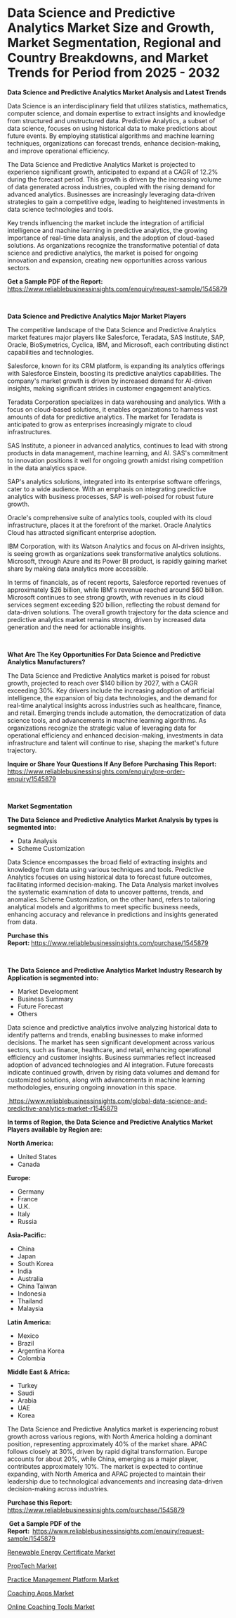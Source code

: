 <p><h1>Data Science and Predictive Analytics Market Size and Growth, Market Segmentation, Regional and Country Breakdowns, and Market Trends for Period from 2025 -  2032</h1></p><p><strong>Data Science and Predictive Analytics Market Analysis and Latest Trends</strong></p>
<p><p>Data Science is an interdisciplinary field that utilizes statistics, mathematics, computer science, and domain expertise to extract insights and knowledge from structured and unstructured data. Predictive Analytics, a subset of data science, focuses on using historical data to make predictions about future events. By employing statistical algorithms and machine learning techniques, organizations can forecast trends, enhance decision-making, and improve operational efficiency.</p><p>The Data Science and Predictive Analytics Market is projected to experience significant growth, anticipated to expand at a CAGR of 12.2% during the forecast period. This growth is driven by the increasing volume of data generated across industries, coupled with the rising demand for advanced analytics. Businesses are increasingly leveraging data-driven strategies to gain a competitive edge, leading to heightened investments in data science technologies and tools.</p><p>Key trends influencing the market include the integration of artificial intelligence and machine learning in predictive analytics, the growing importance of real-time data analysis, and the adoption of cloud-based solutions. As organizations recognize the transformative potential of data science and predictive analytics, the market is poised for ongoing innovation and expansion, creating new opportunities across various sectors.</p></p>
<p><strong>Get a Sample PDF of the Report:&nbsp;</strong> <a href="https://www.reliablebusinessinsights.com/enquiry/request-sample/1545879?utm_campaign=1119&utm_medium=2&utm_source=Github&utm_content=ia&utm_term=09032025&utm_id=data-science-and-predictive-analytics">https://www.reliablebusinessinsights.com/enquiry/request-sample/1545879</a></p>
<p>&nbsp;</p>
<p><strong>Data Science and Predictive Analytics Major Market Players</strong></p>
<p><p>The competitive landscape of the Data Science and Predictive Analytics market features major players like Salesforce, Teradata, SAS Institute, SAP, Oracle, BioSymetrics, Cyclica, IBM, and Microsoft, each contributing distinct capabilities and technologies.</p><p>Salesforce, known for its CRM platform, is expanding its analytics offerings with Salesforce Einstein, boosting its predictive analytics capabilities. The company's market growth is driven by increased demand for AI-driven insights, making significant strides in customer engagement analytics.</p><p>Teradata Corporation specializes in data warehousing and analytics. With a focus on cloud-based solutions, it enables organizations to harness vast amounts of data for predictive analytics. The market for Teradata is anticipated to grow as enterprises increasingly migrate to cloud infrastructures.</p><p>SAS Institute, a pioneer in advanced analytics, continues to lead with strong products in data management, machine learning, and AI. SAS's commitment to innovation positions it well for ongoing growth amidst rising competition in the data analytics space.</p><p>SAP's analytics solutions, integrated into its enterprise software offerings, cater to a wide audience. With an emphasis on integrating predictive analytics with business processes, SAP is well-poised for robust future growth. </p><p>Oracle's comprehensive suite of analytics tools, coupled with its cloud infrastructure, places it at the forefront of the market. Oracle Analytics Cloud has attracted significant enterprise adoption.</p><p>IBM Corporation, with its Watson Analytics and focus on AI-driven insights, is seeing growth as organizations seek transformative analytics solutions. Microsoft, through Azure and its Power BI product, is rapidly gaining market share by making data analytics more accessible.</p><p>In terms of financials, as of recent reports, Salesforce reported revenues of approximately $26 billion, while IBM's revenue reached around $60 billion. Microsoft continues to see strong growth, with revenues in its cloud services segment exceeding $20 billion, reflecting the robust demand for data-driven solutions. The overall growth trajectory for the data science and predictive analytics market remains strong, driven by increased data generation and the need for actionable insights.</p></p>
<p>&nbsp;</p>
<p><strong>What Are The Key Opportunities For Data Science and Predictive Analytics Manufacturers?</strong></p>
<p><p>The Data Science and Predictive Analytics market is poised for robust growth, projected to reach over $140 billion by 2027, with a CAGR exceeding 30%. Key drivers include the increasing adoption of artificial intelligence, the expansion of big data technologies, and the demand for real-time analytical insights across industries such as healthcare, finance, and retail. Emerging trends include automation, the democratization of data science tools, and advancements in machine learning algorithms. As organizations recognize the strategic value of leveraging data for operational efficiency and enhanced decision-making, investments in data infrastructure and talent will continue to rise, shaping the market's future trajectory.</p></p>
<p><strong>Inquire or Share Your Questions If Any Before Purchasing This Report:</strong> <a href="https://www.reliablebusinessinsights.com/enquiry/pre-order-enquiry/1545879?utm_campaign=1119&utm_medium=2&utm_source=Github&utm_content=ia&utm_term=09032025&utm_id=data-science-and-predictive-analytics">https://www.reliablebusinessinsights.com/enquiry/pre-order-enquiry/1545879</a></p>
<p>&nbsp;</p>
<p><strong>Market Segmentation</strong></p>
<p><strong>The Data Science and Predictive Analytics Market Analysis by types is segmented into:</strong></p>
<p><ul><li>Data Analysis</li><li>Scheme Customization</li></ul></p>
<p><p>Data Science encompasses the broad field of extracting insights and knowledge from data using various techniques and tools. Predictive Analytics focuses on using historical data to forecast future outcomes, facilitating informed decision-making. The Data Analysis market involves the systematic examination of data to uncover patterns, trends, and anomalies. Scheme Customization, on the other hand, refers to tailoring analytical models and algorithms to meet specific business needs, enhancing accuracy and relevance in predictions and insights generated from data.</p></p>
<p><strong>Purchase this Report:&nbsp;</strong><a href="https://www.reliablebusinessinsights.com/purchase/1545879?utm_campaign=1119&utm_medium=2&utm_source=Github&utm_content=ia&utm_term=09032025&utm_id=data-science-and-predictive-analytics">https://www.reliablebusinessinsights.com/purchase/1545879</a></p>
<p>&nbsp;</p>
<p><strong>The Data Science and Predictive Analytics Market Industry Research by Application is segmented into:</strong></p>
<p><ul><li>Market Development</li><li>Business Summary</li><li>Future Forecast</li><li>Others</li></ul></p>
<p><p>Data science and predictive analytics involve analyzing historical data to identify patterns and trends, enabling businesses to make informed decisions. The market has seen significant development across various sectors, such as finance, healthcare, and retail, enhancing operational efficiency and customer insights. Business summaries reflect increased adoption of advanced technologies and AI integration. Future forecasts indicate continued growth, driven by rising data volumes and demand for customized solutions, along with advancements in machine learning methodologies, ensuring ongoing innovation in this space.</p></p>
<p><a href="https://www.reliablebusinessinsights.com/global-data-science-and-predictive-analytics-market-r1545879?utm_campaign=1119&utm_medium=2&utm_source=Github&utm_content=ia&utm_term=09032025&utm_id=data-science-and-predictive-analytics">&nbsp;https://www.reliablebusinessinsights.com/global-data-science-and-predictive-analytics-market-r1545879</a></p>
<p><strong>In terms of Region, the Data Science and Predictive Analytics Market Players available by Region are:</strong></p>
<p>
    <p> <strong> North America: </strong>
        <ul>
            <li>United States</li>
            <li>Canada</li>
        </ul>
        </p> 
    <p> <strong> Europe: </strong>
        <ul>
            <li>Germany</li>
            <li>France</li>
            <li>U.K.</li>
            <li>Italy</li>
            <li>Russia</li>
        </ul>
        </p> 
    <p> <strong> Asia-Pacific: </strong>
        <ul>
            <li>China</li>
            <li>Japan</li>
            <li>South Korea</li>
            <li>India</li>
            <li>Australia</li>
            <li>China Taiwan</li>
            <li>Indonesia</li>
            <li>Thailand</li>
            <li>Malaysia</li>
        </ul>
        </p> 
    <p> <strong> Latin America: </strong>
        <ul>
            <li>Mexico</li>
            <li>Brazil</li>
            <li>Argentina Korea</li>
            <li>Colombia</li>
        </ul>
        </p> 
    <p> <strong> Middle East & Africa: </strong>
        <ul>
            <li>Turkey</li>
            <li>Saudi</li>
            <li>Arabia</li>
            <li>UAE</li>
            <li>Korea</li>
        </ul>
    </p>
    </p>
<p><p>The Data Science and Predictive Analytics market is experiencing robust growth across various regions, with North America holding a dominant position, representing approximately 40% of the market share. APAC follows closely at 30%, driven by rapid digital transformation. Europe accounts for about 20%, while China, emerging as a major player, contributes approximately 10%. The market is expected to continue expanding, with North America and APAC projected to maintain their leadership due to technological advancements and increasing data-driven decision-making across industries.</p></p>
<p><strong>Purchase this Report: </strong><a href="https://www.reliablebusinessinsights.com/purchase/1545879?utm_campaign=1119&utm_medium=2&utm_source=Github&utm_content=ia&utm_term=09032025&utm_id=data-science-and-predictive-analytics">https://www.reliablebusinessinsights.com/purchase/1545879</a></p>
<p>&nbsp;<strong>Get a Sample PDF of the Report:&nbsp;&nbsp;</strong><a href="https://www.reliablebusinessinsights.com/enquiry/request-sample/1545879?utm_campaign=1119&utm_medium=2&utm_source=Github&utm_content=ia&utm_term=09032025&utm_id=data-science-and-predictive-analytics">https://www.reliablebusinessinsights.com/enquiry/request-sample/1545879</a></p>
<p><strong></strong></p>
<p><p><a href="https://github.com/tentandyik/Market-Research-Report-List-1/blob/main/renewable-energy-certificate-market.md?utm_campaign=1119&utm_medium=2&utm_source=Github&utm_content=ia&utm_term=09032025&utm_id=data-science-and-predictive-analytics">Renewable Energy Certificate Market</a></p><p><a href="https://github.com/mismannely/Market-Research-Report-List-1/blob/main/proptech-market.md?utm_campaign=1119&utm_medium=2&utm_source=Github&utm_content=ia&utm_term=09032025&utm_id=data-science-and-predictive-analytics">PropTech Market</a></p><p><a href="https://github.com/klenaestien23/Market-Research-Report-List-1/blob/main/practice-management-platform-market.md?utm_campaign=1119&utm_medium=2&utm_source=Github&utm_content=ia&utm_term=09032025&utm_id=data-science-and-predictive-analytics">Practice Management Platform Market</a></p><p><a href="https://github.com/tahjaylestro/Market-Research-Report-List-1/blob/main/coaching-apps-market.md?utm_campaign=1119&utm_medium=2&utm_source=Github&utm_content=ia&utm_term=09032025&utm_id=data-science-and-predictive-analytics">Coaching Apps Market</a></p><p><a href="https://github.com/ishikodehira/Market-Research-Report-List-1/blob/main/online-coaching-tools-market.md?utm_campaign=1119&utm_medium=2&utm_source=Github&utm_content=ia&utm_term=09032025&utm_id=data-science-and-predictive-analytics">Online Coaching Tools Market</a></p></p>